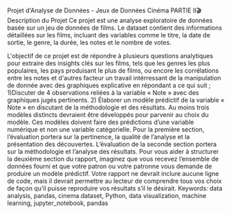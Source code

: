 
Projet d'Analyse de Données - Jeux de Données Cinéma PARTIE II🎬
Description du Projet
Ce projet est une analyse exploratoire de données basée sur un jeu de données de films. 
Le dataset contient des informations détaillées sur les films, incluant des variables comme le titre, 
la date de sortie, le genre, la durée, les notes et le nombre de votes.

L'objectif de ce projet est de répondre à plusieurs questions analytiques pour extraire des insights clés sur les films,
tels que les genres les plus populaires, les pays produisant le plus de films, ou encore les corrélations entre les notes et d'autres facteur
un travail intérressant de la manipulation de donnée avec des graphiques explicative 
en répondant a ce qui suit ;
1)Discuter de 4 observations reliées à la variable « Note » avec des graphiques jugés pertinents.
2) Élaborer un modèle prédictif de la variable « Note » en discutant de la méthodologie et des résultats. 
Au moins trois modèles distincts devraient être développés pour parvenir au choix du modèle.
Ces modèles doivent faire des prédictions d’une variable numérique et non une variable catégorielle.
Pour la première section, l’évaluation portera sur la pertinence, la qualité de l’analyse et la présentation des découvertes.
L’évaluation de la seconde section portera sur la méthodologie et l’analyse des résultats. Pour vous aider à structurer la deuxième section du rapport,
imaginez que vous recevez l’ensemble de données fourni et que votre patron ou votre patronne vous demande de produire un modèle prédictif. 
Votre rapport ne devrait inclure aucune ligne de code, mais il devrait permettre au lecteur de comprendre
tous vos choix de façon qu’il puisse reproduire vos résultats s’il le désirait.
Keywords: data analysis, pandas, cinema dataset, Python, data visualization, machine learning, jupyter_notebook, pandas
